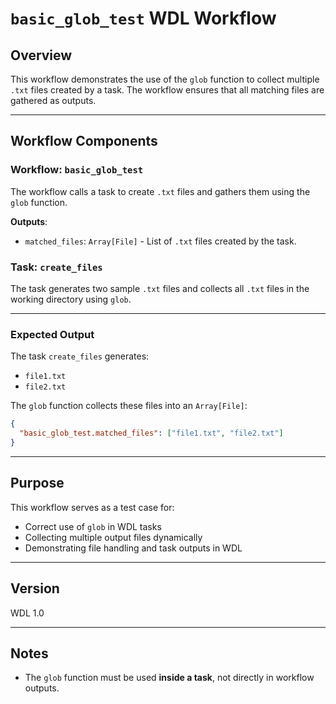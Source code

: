 # `basic_glob_test` WDL Workflow

## **Overview**
This workflow demonstrates the use of the `glob` function to collect multiple `.txt` files created by a task. The workflow ensures that all matching files are gathered as outputs.

---

## **Workflow Components**

### **Workflow: `basic_glob_test`**
The workflow calls a task to create `.txt` files and gathers them using the `glob` function.

**Outputs**:
- `matched_files`: `Array[File]` - List of `.txt` files created by the task.

### **Task: `create_files`**
The task generates two sample `.txt` files and collects all `.txt` files in the working directory using `glob`.

---

### **Expected Output**

The task `create_files` generates:
- `file1.txt`
- `file2.txt`

The `glob` function collects these files into an `Array[File]`:
```json
{
  "basic_glob_test.matched_files": ["file1.txt", "file2.txt"]
}
```

---

## **Purpose**
This workflow serves as a test case for:
- Correct use of `glob` in WDL tasks
- Collecting multiple output files dynamically
- Demonstrating file handling and task outputs in WDL

---

## **Version**
WDL 1.0

---

## **Notes**
- The `glob` function must be used **inside a task**, not directly in workflow outputs.

